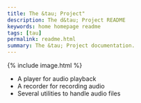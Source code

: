 ```yaml
---
title: The &tau; Project"
description: The d&tau; Project README
keywords: home homepage readme
tags: [tau]
permalink: readme.html
summary: The &tau; Project documentation.
---
```


{% include image.html %}

* A player for audio playback
* A recorder for recording audio
* Several utilities to handle audio files
